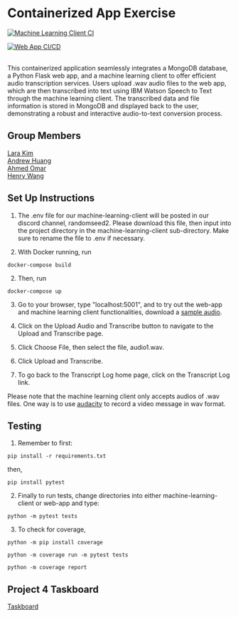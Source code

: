 # Containerized App Exercise
[![Machine Learning Client CI](https://github.com/software-students-fall2023/4-containerized-app-exercise-team-random-seed-2/actions/workflows/ml_client_ci.yml/badge.svg)](https://github.com/software-students-fall2023/4-containerized-app-exercise-team-random-seed-2/actions/workflows/ml_client_ci.yml)

[![Web App CI/CD](https://github.com/software-students-fall2023/4-containerized-app-exercise-team-random-seed-2/actions/workflows/web_app_ci_cd.yml/badge.svg)](https://github.com/software-students-fall2023/4-containerized-app-exercise-team-random-seed-2/actions/workflows/web_app_ci_cd.yml)

<br>
This containerized application seamlessly integrates a MongoDB database, a Python Flask web app, and a machine learning client to offer efficient audio transcription services. Users upload .wav audio files to the web app, which are then transcribed into text using IBM Watson Speech to Text through the machine learning client. The transcribed data and file information is stored in MongoDB and displayed back to the user, demonstrating a robust and interactive audio-to-text conversion process.

## Group Members 
[Lara Kim](https://github.com/larahynkim) <br>
[Andrew Huang](https://github.com/andrewhuanggg) <br>
[Ahmed Omar](https://github.com/ahmed-o-324) <br>
[Henry Wang](https://github.com/fishlesswater) <br>

## Set Up Instructions 
1. The .env file for our machine-learning-client will be posted in our discord channel, randomseed2. Please download this file, then input into the project directory in the machine-learning-client sub-directory. Make sure to rename the file to .env if necessary. 

2. With Docker running, run 
```
docker-compose build
```
2. Then, run 
```
docker-compose up
```
3. Go to your browser, type "localhost:5001", and to try out the web-app and machine learning client functionalities, download a [sample audio](machine-learning-client/audio_files/audio1.wav). 

4. Click on the Upload Audio and Transcribe button to navigate to the Upload and Transcribe page. 

5. Click Choose File, then select the file, audio1.wav. 

6. Click Upload and Transcribe. 

7. To go back to the Transcript Log home page, click on the Transcript Log link. 

Please note that the machine learning client only accepts audios of .wav files. One way is to use [audacity](https://www.audacityteam.org/) to record a video message in wav format.

## Testing
1. Remember to first:
```
pip install -r requirements.txt
```
then,
```
pip install pytest
```
2.  Finally to run tests, change directories into either machine-learning-client or web-app and type:
```
python -m pytest tests    
```
3. To check for coverage, 
```
python -m pip install coverage  
```
```
python -m coverage run -m pytest tests
```
```
python -m coverage report
```

## Project 4 Taskboard 
[Taskboard](https://github.com/orgs/software-students-fall2023/projects/92)

